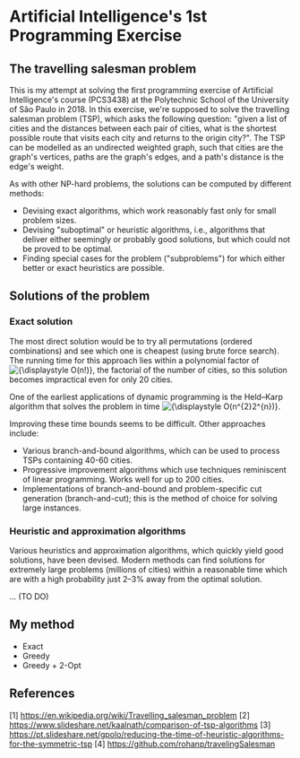 # Artificial Intelligence's 1st Programming Exercise
## The travelling salesman problem
This is my attempt at solving the first programming exercise of Artificial Intelligence's course (PCS3438) at the Polytechnic School of the University of São Paulo in 2018. In this exercise, we're supposed to solve the travelling salesman problem (TSP), which asks the following question: "given a list of cities and the distances between each pair of cities, what is the shortest possible route that visits each city and returns to the origin city?". The TSP can be modelled as an undirected weighted graph, such that cities are the graph's vertices, paths are the graph's edges, and a path's distance is the edge's weight.

As with other NP-hard problems, the solutions can be computed by different methods:
* Devising exact algorithms, which work reasonably fast only for small problem sizes.
* Devising "suboptimal" or heuristic algorithms, i.e., algorithms that deliver either seemingly or probably good solutions, but which could not be proved to be optimal.
* Finding special cases for the problem ("subproblems") for which either better or exact heuristics are possible.

## Solutions of the problem
### Exact solution
The most direct solution would be to try all permutations (ordered combinations) and see which one is cheapest (using brute force search). The running time for this approach lies within a polynomial factor of <img src="https://latex.codecogs.com/gif.latex?{\displaystyle&space;O(n!)}" title="{\displaystyle O(n!)}" />, the factorial of the number of cities, so this solution becomes impractical even for only 20 cities.

One of the earliest applications of dynamic programming is the Held–Karp algorithm that solves the problem in time <img src="https://latex.codecogs.com/gif.latex?{\displaystyle&space;O(n^{2}2^{n})}" title="{\displaystyle O(n^{2}2^{n})}" />.

Improving these time bounds seems to be difficult. Other approaches include:
* Various branch-and-bound algorithms, which can be used to process TSPs containing 40-60 cities.
* Progressive improvement algorithms which use techniques reminiscent of linear programming. Works well for up to 200 cities.
* Implementations of branch-and-bound and problem-specific cut generation (branch-and-cut); this is the method of choice for solving large instances.

### Heuristic and approximation algorithms
Various heuristics and approximation algorithms, which quickly yield good solutions, have been devised. Modern methods can find solutions for extremely large problems (millions of cities) within a reasonable time which are with a high probability just 2–3% away from the optimal solution.

... (TO DO)

## My method

* Exact
* Greedy
* Greedy + 2-Opt

## References
[1] https://en.wikipedia.org/wiki/Travelling_salesman_problem
[2] https://www.slideshare.net/kaalnath/comparison-of-tsp-algorithms
[3] https://pt.slideshare.net/gpolo/reducing-the-time-of-heuristic-algorithms-for-the-symmetric-tsp
[4] https://github.com/rohanp/travelingSalesman
